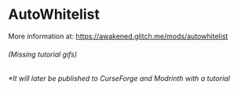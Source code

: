# AutoWhitelist
More information at:
https://awakened.glitch.me/mods/autowhitelist  
###### (Missing tutorial gifs)  
###### *It will _later_ be published to CurseForge and Modrinth with a tutorial
